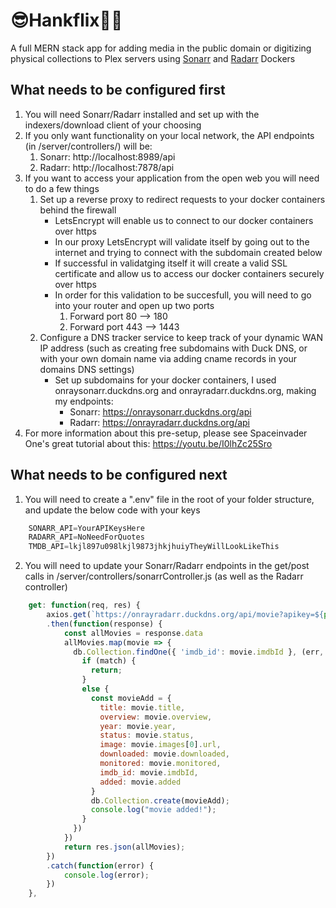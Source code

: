 # 😎Hankflix👨‍🎤
A full MERN stack app for adding media in the public domain or digitizing physical collections to Plex servers using [Sonarr](https://github.com/Sonarr/Sonarr/wiki/API) and [Radarr](https://github.com/Radarr/Radarr/wiki/API) Dockers

## What needs to be configured first
1. You will need Sonarr/Radarr installed and set up with the indexers/download client of your choosing
1. If you only want functionality on your local network, the API endpoints (in /server/controllers/) will be:
    1. Sonarr: http://localhost:8989/api
    1. Radarr: http://localhost:7878/api
1. If you want to access your application from the open web you will need to do a few things
    1. Set up a reverse proxy to redirect requests to your docker containers behind the firewall
        * LetsEncrypt will enable us to connect to our docker containers over https
        * In our proxy LetsEncrypt will validate itself by going out to the internet and trying to connect with the subdomain created below
        * If successful in validatging itself it will create a valid SSL certificate and allow us to access our docker containers securely over https
        * In order for this validation to be succesfull, you will need to go into your router and open up two ports
            1. Forward port 80 --> 180
            2. Forward port 443 --> 1443
    1. Configure a DNS tracker service to keep track of your dynamic WAN IP address (such as creating free subdomains with Duck DNS, or with your own domain name via adding cname records in your domains DNS settings)
        * Set up subdomains for your docker containers, I used onraysonarr.duckdns.org and onrayradarr.duckdns.org, making my endpoints:
            * Sonarr: https://onraysonarr.duckdns.org/api
            * Radarr: https://onrayradarr.duckdns.org/api
1. For more information about this pre-setup, please see Spaceinvader One's great tutorial about this: https://youtu.be/I0lhZc25Sro

## What needs to be configured next
1. You will need to create a ".env" file in the root of your folder structure, and update the below code with your keys
```javascript
    SONARR_API=YourAPIKeysHere
    RADARR_API=NoNeedForQuotes
    TMDB_API=lkjl897u098lkjl9873jhkjhuiyTheyWillLookLikeThis
```
2. You will need to update your Sonarr/Radarr endpoints in the get/post calls in /server/controllers/sonarrController.js (as well as the Radarr controller)
```javascript
    get: function(req, res) {
        axios.get(`https://onrayradarr.duckdns.org/api/movie?apikey=${process.env.SONARR_API}`)
        .then(function(response) {
            const allMovies = response.data
            allMovies.map(movie => {
              db.Collection.findOne({ 'imdb_id': movie.imdbId }, (err, match) => {
                if (match) {
                  return;
                }
                else {
                  const movieAdd = {
                    title: movie.title,
                    overview: movie.overview,
                    year: movie.year,
                    status: movie.status,
                    image: movie.images[0].url,
                    downloaded: movie.downloaded,
                    monitored: movie.monitored,
                    imdb_id: movie.imdbId,
                    added: movie.added
                  }
                  db.Collection.create(movieAdd);
                  console.log("movie added!");
                }
              })
            })
            return res.json(allMovies);
        })
        .catch(function(error) {
            console.log(error);
        })
    },
```
